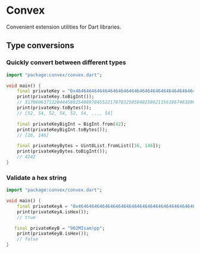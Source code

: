 # Convex
Convenient extension utilities for Dart libraries.

## Type conversions

### Quickly convert between different types
```dart
import "package:convex/convex.dart";

void main() {
    final privateKey = "0x4646464646464646464646464646464646464646464646464646464646464646";
    print(privateKey.toBigInt());
    // 31786063712204445802548897845522170783250584025862115618674630904133015979590
    print(privateKey.toBytes());
    // [52, 54, 52, 54, 52, 54, ..., 54]

    final privateKeyBigInt = BigInt.from(42);
    print(privateKeyBigInt.toBytes());
    // [16, 146]

    final privateKeyBytes = Uint8List.fromList([16, 146]);
    print(privateKeyBytes.toBigInt());
    // 4242
}
```

### Validate a hex string 
```dart
import "package:convex/convex.dart";

void main() {
    final privateKeyA = "0x4646464646464646464646464646464646464646464646464646464646464646";
    print(privateKeyA.isHex());
    // true

   final privateKeyB = "902MIsam)pp";
    print(privateKeyB.isHex());
    // false
}
```
